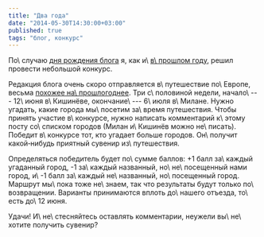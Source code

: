 ```yaml
---
title: "Два года"
date: "2014-05-30T14:30:00+03:00"
published: true
tags: "блог, конкурс"
---
```


По\ случаю [дня рождения блога][two-years] я, как и\ [в\ прошлом году][one-year], решил провести небольшой конкурс.

Редакция блога очень скоро отправляется в\ путешествие по\ Европе, весьма [похожее на\ прошлогоднее][eurotrip]. Три 
с\ половиной недели, начало\ --- 12\ июня в\ Кишинёве, окончание\ --- 6\ июля в\ Милане. Нужно угадать, какие города 
мы\ посетим за\ время путешествия. Чтобы принять участие в\ конкурсе, нужно написать комментарий к\ этому посту 
со\ списком городов (Милан и\ Кишинёв можно не\ писать). Победит в\ конкурсе тот, кто угадает больше городов. 
Он\ получит какой&#8209;нибудь приятный сувенир из\ путешествия.

Определяться победитель будет по\ сумме баллов: +1 балл за\ каждый угаданный город, -1 за\ каждый названный, 
но\ не\ посещенный нами город, и\ -1 балл за\ каждый не\ названный, но\ посещенный город. Маршрут мы\ пока тоже 
не\ знаем, так что результаты будут только по\ возвращении. Варианты принимаются вплоть до\ нашего отъезда, то\ есть 
до\ 12 июня. 

Удачи! И\ не\ стесняйтесь оставлять комментарии, неужели вы\ не\ хотите получить сувенир?

[eurotrip]: /post/eurotrip-2013/
[one-year]: /post/oneyear/
[two-years]: /post/two-years/

